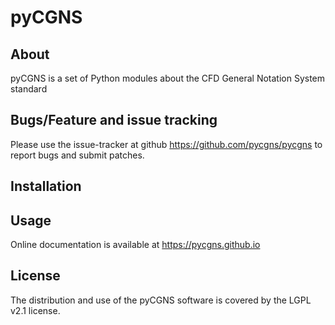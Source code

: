 # pyCGNS

## About

pyCGNS is a set of Python modules about the CFD General Notation System standard

## Bugs/Feature and issue tracking

Please use the issue-tracker at github
https://github.com/pycgns/pycgns to report bugs and submit
patches.

## Installation

## Usage

Online documentation is available at https://pycgns.github.io

## License

The distribution and use of the pyCGNS software is covered by the LGPL v2.1 license.
